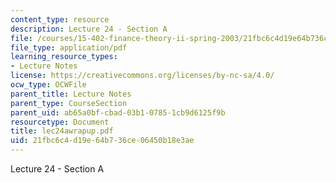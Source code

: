 ```yaml
---
content_type: resource
description: Lecture 24 - Section A
file: /courses/15-402-finance-theory-ii-spring-2003/21fbc6c4d19e64b736ce06450b18e3ae_lec24awrapup.pdf
file_type: application/pdf
learning_resource_types:
- Lecture Notes
license: https://creativecommons.org/licenses/by-nc-sa/4.0/
ocw_type: OCWFile
parent_title: Lecture Notes
parent_type: CourseSection
parent_uid: ab65a0bf-cbad-03b1-0785-1cb9d6125f9b
resourcetype: Document
title: lec24awrapup.pdf
uid: 21fbc6c4-d19e-64b7-36ce-06450b18e3ae
---
```

Lecture 24 - Section A